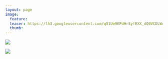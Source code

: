 ```yaml
---
layout: page
image:
  feature:
  teaser: https://lh3.googleusercontent.com/qS1Ue9KPdHrSyfEXX_dQ0VCDLWcbsD4GrwghmF-3oPE=w245
  thumb:
---
```


[![](https://lh3.googleusercontent.com/lXn7Xgj5Hw7EGoL23OzxHMDrgvsqMvwEIX7FmeQZmMo=w800)](https://lh3.googleusercontent.com/lXn7Xgj5Hw7EGoL23OzxHMDrgvsqMvwEIX7FmeQZmMo=s0)

[![](https://lh3.googleusercontent.com/nJ5vzZVqg-0Q48QFUEWcfKfgT8tnsBw5hWSHrar2ZcU=w800)](https://lh3.googleusercontent.com/nJ5vzZVqg-0Q48QFUEWcfKfgT8tnsBw5hWSHrar2ZcU=s0)

